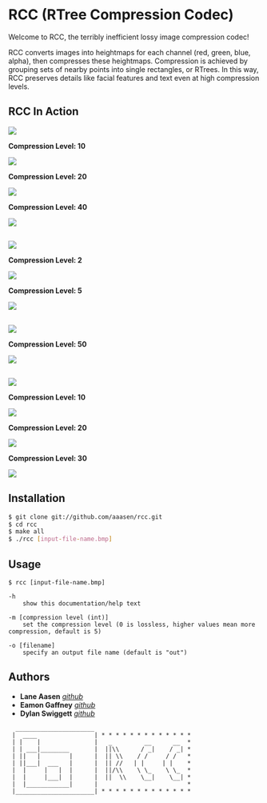 # RCC (RTree Compression Codec)

Welcome to RCC, the terribly inefficient lossy image compression codec!

RCC converts images into heightmaps for each channel (red, green, blue, alpha), then compresses these heightmaps.
Compression is achieved by grouping sets of nearby points into single rectangles, or RTrees.
In this way, RCC preserves details like facial features and text even at high compression levels.

## RCC In Action

![](http://i.imgur.com/XK0B4.png)

**Compression Level: 10**

![](http://i.imgur.com/GhwUc.png)

**Compression Level: 20**

![](http://i.imgur.com/4rRNK.png)

**Compression Level: 40**

![](http://i.imgur.com/54o3Q.png)

##

![](http://i.imgur.com/4KWWs.png)

**Compression Level: 2**

![](http://i.imgur.com/ZuNxa.png)

**Compression Level: 5**

![](http://i.imgur.com/BbBFM.png)

##

![](http://i.imgur.com/SbEWg.png)

**Compression Level: 50**

![](http://i.imgur.com/ZBn2i.png)

##

![](http://i.imgur.com/0sTgE.png)

**Compression Level: 10**

![](http://i.imgur.com/ZuwYm.png)

**Compression Level: 20**

![](http://i.imgur.com/EwTrT.png)

**Compression Level: 30**

![](http://i.imgur.com/4UFC4.png)

## Installation

```bash
$ git clone git://github.com/aaasen/rcc.git
$ cd rcc
$ make all
$ ./rcc [input-file-name.bmp]
```

## Usage

```
$ rcc [input-file-name.bmp]

-h
    show this documentation/help text
  
-m [compression level (int)]
    set the compression level (0 is lossless, higher values mean more compression, default is 5)
  
-o [filename]
    specify an output file name (default is "out")
```

## Authors

 * **Lane Aasen** [*github*](http://github.com/aaasen)
 * **Eamon Gaffney** [*github*](http://github.com/negaffney)
 * **Dylan Swiggett** [*github*](http://github.com/dylanswiggett)


```
  ______________________
 |  ____                | * * * * * * * * * * * * *
 | |    |               |   _         __      __  *
 | | ___|________       |  ||\\      / _|    / _| *
 | ||   |        |      |  || \\    / /     / /   *
 | ||___|  ___   |      |  || //   | |     | |    *
 |  |     |   |  |      |  ||/\\    \ \_    \ \_  *
 |  |     |___|  |      |  ||  \\    \__|    \__| *
 |  |____________|      |                         *
 |______________________| * * * * * * * * * * * * *
```
